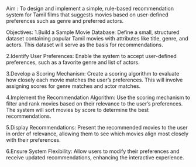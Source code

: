 Aim :
To design and implement a simple, rule-based recommendation system for Tamil films that suggests movies based on user-defined preferences such as genre and preferred actors.

Objectives:
1.Build a Sample Movie Database: Define a small, structured dataset containing popular Tamil movies with attributes like title, genre, and actors. This dataset will serve as the basis for recommendations.

2.Identify User Preferences: Enable the system to accept user-defined preferences, such as a favorite genre and list of actors.

3.Develop a Scoring Mechanism: Create a scoring algorithm to evaluate how closely each movie matches the user’s preferences. This will involve assigning scores for genre matches and actor matches.

4.Implement the Recommendation Algorithm: Use the scoring mechanism to filter and rank movies based on their relevance to the user’s preferences. The system will sort movies by score to determine the best recommendations.

5.Display Recommendations: Present the recommended movies to the user in order of relevance, allowing them to see which movies align most closely with their preferences.

6.Ensure System Flexibility: Allow users to modify their preferences and receive updated recommendations, enhancing the interactive experience.


